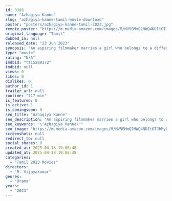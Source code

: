 ```yaml
---
id: 3396
name: "Azhagiya Kanne"
slug: "azhagiya-kanne-tamil-movie-download"
poster: "posters/azhagiya-kanne-tamil-2023.jpg"
remote_poster: "https://m.media-amazon.com/images/M/MV5BMmQ2MWQ4NDItOTJhMy00ZDhmLWFhMTItNjI4MTEwZDIyNWFiXkEyXkFqcGdeQXVyMTQ3Mzk2MDg4._V1_SX300.jpg"
original_language: "Tamil"
dubbed_in: null
released_date: "23 Jun 2023"
synopsis: "An aspiring filmmaker marries a girl who belongs to a different community. Can they lead a peaceful life after?"
type: "movie"
rating: "N/A"
imdbid: "tt15289172"
tmdbid: null
views: 0
likes: 0
dislikes: 0
author_id: 1
trailer_url: null
runtime: "117 min"
is_featured: 0
is_active: 1
is_comingsoon: 0
seo_title: "Azhagiya Kanne"
seo_description: "An aspiring filmmaker marries a girl who belongs to a different community. Can they lead a peaceful life after?"
seo_keywords: "\"Azhagiya Kanne\""
seo_image: "https://m.media-amazon.com/images/M/MV5BMmQ2MWQ4NDItOTJhMy00ZDhmLWFhMTItNjI4MTEwZDIyNWFiXkEyXkFqcGdeQXVyMTQ3Mzk2MDg4._V1_SX300.jpg"
screenshots: null
redirect_to: null
social_shares: 0
created_at: 2025-04-18 19:08:48
updated_at: 2025-04-18 19:08:48
categories:
  - "Tamil 2023 Movies"
directors:
  - "R. Vijayakumar"
genres:
  - "Drama"
years:
  - "2023"
---
```

